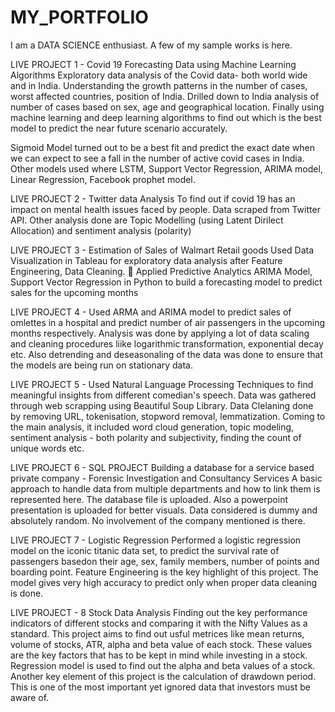# MY_PORTFOLIO
I am a DATA SCIENCE enthusiast. A few of my sample works is here.

LIVE PROJECT 1 - Covid 19 Forecasting Data using Machine Learning Algorithms
Exploratory data analysis of the Covid data- both world wide and in India. Understanding the growth patterns in the number of cases, worst affected countries, position of India. Drilled down to India analysis of number of cases based on sex, age and geographical location. Finally using machine learning and deep learning algorithms to find out which is the best model to predict the near future scenario accurately.

Sigmoid Model turned out to be a best fit and predict the exact date when we can expect to see a fall in the number of active covid cases in India. Other models used where LSTM, Support Vector Regression, ARIMA model, Linear Regression, Facebook prophet model.

LIVE PROJECT 2 - Twitter data Analysis
To find out if covid 19 has an impact on mental health issues faced by people. Data scraped from Twitter API. Other analysis done are Topic Modelling (using Latent Dirilect Allocation) and sentiment analysis (polarity)

LIVE PROJECT 3 - Estimation of Sales of Walmart Retail goods
Used Data Visualization in Tableau for exploratory data analysis after Feature Engineering, Data Cleaning.  Applied Predictive Analytics ARIMA Model, Support Vector Regression in Python to build a forecasting model to predict sales for the upcoming months

LIVE PROJECT 4 - Used ARMA and ARIMA model to predict sales of omlettes in a hospital and predict number of air passengers in the upcoming months respectively. Analysis was done by applying a lot of data scaling and cleaning procedures liike logarithmic transformation, exponential decay etc. Also detrending and deseasonaling of the data was done to ensure that the models are being run on stationary data.

LIVE PROJECT 5 - Used Natural Language Processing Techniques to find meaningful insights from different comedian's speech. Data was gathered through web scrapping using Beautiful Soup Library. Data Clelaning done by removing URL, tokenisation, stopword removal, lemmatization. Coming to the main analysis, it included word cloud generation, topic modeling, sentiment analysis - both polarity and subjectivity, finding the count of unique words etc. 

LIVE PROJECT 6 - SQL PROJECT Building a database for a service based private company - Forensic Investigation and Consultancy Services 
A basic approach to handle data from multiple departments and how to link them  is represented here. The database file is uploaded. Also a powerpoint presentation is uploaded for better visuals. Data considered is dummy and absolutely random. No involvement of the company mentioned is there.

LIVE PROJECT 7 - Logistic Regression 
Performed a logistic regression model on the iconic titanic data set, to predict the survival rate of passengers basedon their age, sex, family members, number of points and boarding point. Feature Engineering is the key highlight of this project. The model gives very high accuracy to predict only when proper data cleaning is done. 

LIVE PROJECT - 8  Stock Data Analysis
Finding out the key performance indicators of different stocks and comparing it with the Nifty Values as a standard. This project aims to find out usful metrices like mean returns, volume of stocks, ATR, alpha and beta value of each stock. These values are the key factors that has to be kept in mind while investing in a stock. Regression model is used to find out the alpha and beta values of a stock. Another key element of this project is the calculation of drawdown period. This is one of the most important yet ignored data that investors must be aware of. 


